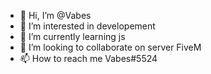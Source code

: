 - 👋 Hi, I’m @Vabes
- 👀 I’m interested in developement
- 🌱 I’m currently learning js
- 💞️ I’m looking to collaborate on server FiveM
- 📫 How to reach me Vabes#5524

<!---
Vabes/Vabes is a ✨ special ✨ repository because its `README.md` (this file) appears on your GitHub profile.
You can click the Preview link to take a look at your changes.
--->
